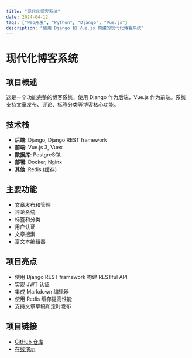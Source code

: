 ```yaml
---
title: "现代化博客系统"
date: 2024-04-12
tags: ["Web开发", "Python", "Django", "Vue.js"]
description: "使用 Django 和 Vue.js 构建的现代化博客系统"
---
```


# 现代化博客系统

## 项目概述
这是一个功能完整的博客系统，使用 Django 作为后端，Vue.js 作为前端。系统支持文章发布、评论、标签分类等博客核心功能。

## 技术栈
- **后端**: Django, Django REST framework
- **前端**: Vue.js 3, Vuex
- **数据库**: PostgreSQL
- **部署**: Docker, Nginx
- **其他**: Redis (缓存)

## 主要功能
- 文章发布和管理
- 评论系统
- 标签和分类
- 用户认证
- 文章搜索
- 富文本编辑器

## 项目亮点
- 使用 Django REST framework 构建 RESTful API
- 实现 JWT 认证
- 集成 Markdown 编辑器
- 使用 Redis 缓存提高性能
- 支持文章草稿和定时发布

## 项目链接
- [GitHub 仓库](https://github.com/yourusername/blog-system)
- [在线演示](https://blog-demo.vercel.app) 